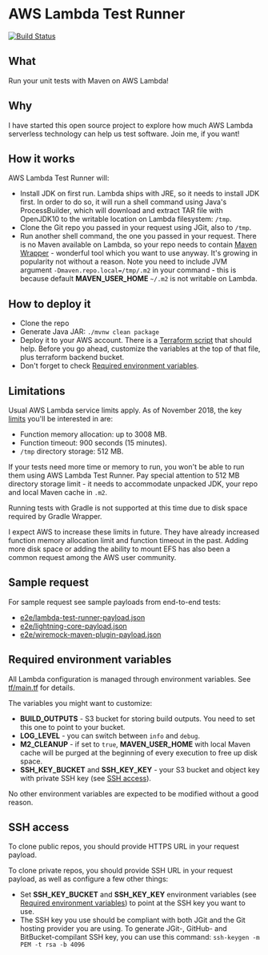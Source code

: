 # AWS Lambda Test Runner

[![Build Status](https://travis-ci.com/automatictester/lambda-test-runner.svg?branch=master)](https://travis-ci.com/automatictester/lambda-test-runner)

## What

Run your unit tests with Maven on AWS Lambda!

## Why

I have started this open source project to explore how much AWS Lambda serverless technology can help us test software. Join me, if you want!

## How it works

AWS Lambda Test Runner will:
- Install JDK on first run. Lambda ships with JRE, so it needs to install JDK first. In order to do so, it will run
  a shell command using Java's ProcessBuilder, which will download and extract TAR file with OpenJDK10 to the 
  writable location on Lambda filesystem: `/tmp`.
- Clone the Git repo you passed in your request using JGit, also to `/tmp`.
- Run another shell command, the one you passed in your request. There is no Maven available on Lambda, so your repo
  needs to contain [Maven Wrapper](https://github.com/takari/maven-wrapper) - wonderful tool which you
  want to use anyway. It's growing in popularity not without a reason. Note you need to include JVM argument
  `-Dmaven.repo.local=/tmp/.m2` in your command - this is because default **MAVEN_USER_HOME** `~/.m2`
  is not writable on Lambda.

## How to deploy it

- Clone the repo
- Generate Java JAR: `./mvnw clean package`
- Deploy it to your AWS account. There is a [Terraform script](https://github.com/automatictester/lambda-test-runner/blob/master/tf/main.tf) that should help.
  Before you go ahead, customize the variables at the top of that file, plus terraform backend bucket.
- Don't forget to check [Required environment variables](https://github.com/automatictester/lambda-test-runner#required-environment-variables).

## Limitations

Usual AWS Lambda service limits apply. As of November 2018, the key [limits](https://docs.aws.amazon.com/lambda/latest/dg/limits.html) you'll be interested in are:
- Function memory allocation: up to 3008 MB.
- Function timeout: 900 seconds (15 minutes).
- `/tmp` directory storage: 512 MB.

If your tests need more time or memory to run, you won't be able to run them using AWS Lambda Test Runner. Pay special 
attention to 512 MB directory storage limit - it needs to accommodate unpacked JDK, your repo and local Maven cache 
in `.m2`.

Running tests with Gradle is not supported at this time due to disk space required by Gradle Wrapper.

I expect AWS to increase these limits in future. They have already increased function memory allocation limit and 
function timeout in the past. Adding more disk space or adding the ability to mount EFS has also been a common request 
among the AWS user community.

## Sample request

For sample request see sample payloads from end-to-end tests:
- [e2e/lambda-test-runner-payload.json](https://github.com/automatictester/lambda-test-runner/blob/master/e2e/lambda-test-runner-payload.json)
- [e2e/lightning-core-payload.json](https://github.com/automatictester/lambda-test-runner/blob/master/e2e/lightning-core-payload.json)
- [e2e/wiremock-maven-plugin-payload.json](https://github.com/automatictester/lambda-test-runner/blob/master/e2e/wiremock-maven-plugin-payload.json)

## Required environment variables

All Lambda configuration is managed through environment variables. See 
[tf/main.tf](https://github.com/automatictester/lambda-test-runner/blob/master/tf/main.tf) for details.
 
The variables you might want to customize:
- **BUILD_OUTPUTS** - S3 bucket for storing build outputs. You need to set this one to point to your bucket.
- **LOG_LEVEL** - you can switch between `info` and `debug`.
- **M2_CLEANUP** - if set to `true`, **MAVEN_USER_HOME** with local Maven cache will be purged 
  at the beginning of every execution to free up disk space.
- **SSH_KEY_BUCKET** and **SSH_KEY_KEY** - your S3 bucket and object key with private SSH key (see [SSH access](https://github.com/automatictester/lambda-test-runner#SSH-access)).

No other environment variables are expected to be modified without a good reason.

## SSH access

To clone public repos, you should provide HTTPS URL in your request payload.

To clone private repos, you should provide SSH URL in your request payload, as well as configure a few other things:
- Set **SSH_KEY_BUCKET** and **SSH_KEY_KEY** environment variables (see [Required environment variables](https://github.com/automatictester/lambda-test-runner#required-environment-variables))
  to point at the SSH key you want to use.
- The SSH key you use should be compliant with both JGit and the Git hosting provider you are using. To generate JGit-, GitHub- and BitBucket-compilant SSH key,
  you can use this command: `ssh-keygen -m PEM -t rsa -b 4096`
